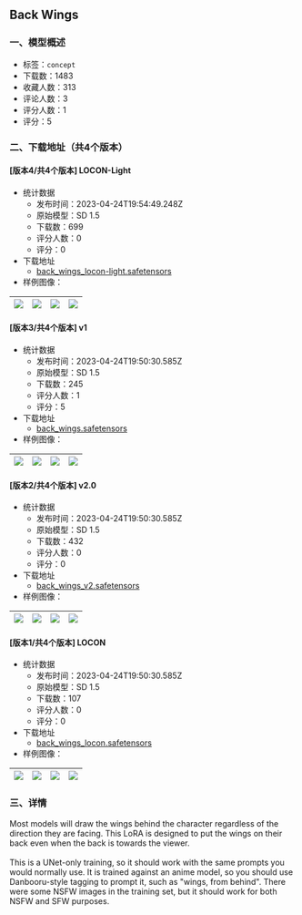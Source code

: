 ## Back Wings
### 一、模型概述

- 标签：`concept`
- 下载数：1483
- 收藏人数：313
- 评论人数：3
- 评分人数：1
- 评分：5

### 二、下载地址（共4个版本）

#### [版本4/共4个版本] LOCON-Light

- 统计数据
  - 发布时间：2023-04-24T19:54:49.248Z
  - 原始模型：SD 1.5
  - 下载数：699
  - 评分人数：0
  - 评分：0
- 下载地址
  - [back_wings_locon-light.safetensors](https://civitai.com/api/download/models/54422)
- 样例图像：

| <img src="https://image.civitai.com/xG1nkqKTMzGDvpLrqFT7WA/5f62ed7d-90bb-4d8e-da2d-3a4fd9952d00/width=450/588629.jpeg" /> | <img src="https://image.civitai.com/xG1nkqKTMzGDvpLrqFT7WA/cb669e0c-817a-4f23-e5d9-7d15342de300/width=450/588626.jpeg" /> | <img src="https://image.civitai.com/xG1nkqKTMzGDvpLrqFT7WA/9e5f01f5-eb8a-439d-b67c-832ce1cdb600/width=450/588624.jpeg" /> | <img src="https://image.civitai.com/xG1nkqKTMzGDvpLrqFT7WA/3ac3abd8-04c4-429c-ad1b-b3f63cdd8900/width=450/588622.jpeg" /> |
| ---- | ---- | ---- | ---- |

#### [版本3/共4个版本] v1

- 统计数据
  - 发布时间：2023-04-24T19:50:30.585Z
  - 原始模型：SD 1.5
  - 下载数：245
  - 评分人数：1
  - 评分：5
- 下载地址
  - [back_wings.safetensors](https://civitai.com/api/download/models/29369)
- 样例图像：

| <img src="https://image.civitai.com/xG1nkqKTMzGDvpLrqFT7WA/e9b581a2-c06b-4672-b310-eaf826793a00/width=450/331944.jpeg" /> | <img src="https://image.civitai.com/xG1nkqKTMzGDvpLrqFT7WA/0cf72f8a-4fd0-4dea-0251-b6c068b17800/width=450/331943.jpeg" /> | <img src="https://image.civitai.com/xG1nkqKTMzGDvpLrqFT7WA/ab86c11e-c41c-47fa-a4ac-42e23b827f00/width=450/331942.jpeg" /> | <img src="https://image.civitai.com/xG1nkqKTMzGDvpLrqFT7WA/654830e7-026c-4a1a-c299-d686614bce00/width=450/331941.jpeg" /> |
| ---- | ---- | ---- | ---- |

#### [版本2/共4个版本] v2.0

- 统计数据
  - 发布时间：2023-04-24T19:50:30.585Z
  - 原始模型：SD 1.5
  - 下载数：432
  - 评分人数：0
  - 评分：0
- 下载地址
  - [back_wings_v2.safetensors](https://civitai.com/api/download/models/41802)
- 样例图像：

| <img src="https://image.civitai.com/xG1nkqKTMzGDvpLrqFT7WA/c26580a8-ab4e-4204-1057-98fd9071bf00/width=450/459796.jpeg" /> | <img src="https://image.civitai.com/xG1nkqKTMzGDvpLrqFT7WA/8f16ac96-9bb4-4f85-2055-b9bf11513000/width=450/459794.jpeg" /> | <img src="https://image.civitai.com/xG1nkqKTMzGDvpLrqFT7WA/0be92bc7-0b8e-4b06-2df4-463e03d77200/width=450/459793.jpeg" /> | <img src="https://image.civitai.com/xG1nkqKTMzGDvpLrqFT7WA/dcb90bd3-ed02-444d-8975-226f3c06e500/width=450/459801.jpeg" /> |
| ---- | ---- | ---- | ---- |

#### [版本1/共4个版本] LOCON

- 统计数据
  - 发布时间：2023-04-24T19:50:30.585Z
  - 原始模型：SD 1.5
  - 下载数：107
  - 评分人数：0
  - 评分：0
- 下载地址
  - [back_wings_locon.safetensors](https://civitai.com/api/download/models/54418)
- 样例图像：

| <img src="https://image.civitai.com/xG1nkqKTMzGDvpLrqFT7WA/469c1496-e525-4d65-9d64-8f544f8a0c00/width=450/588592.jpeg" /> | <img src="https://image.civitai.com/xG1nkqKTMzGDvpLrqFT7WA/141798d4-26fe-4d2f-c728-08ed66867b00/width=450/588594.jpeg" /> | <img src="https://image.civitai.com/xG1nkqKTMzGDvpLrqFT7WA/fe52f9b4-0d73-4f72-c3f7-9bc29f3b5200/width=450/588590.jpeg" /> | <img src="https://image.civitai.com/xG1nkqKTMzGDvpLrqFT7WA/d9fb2806-9083-4518-bfb7-a04424d31100/width=450/588591.jpeg" /> |
| ---- | ---- | ---- | ---- |


### 三、详情
<p>Most models will draw the wings behind the character regardless of the direction they are facing. This LoRA is designed to put the wings on their back even when the back is towards the viewer.<br /><br />This is a UNet-only training, so it should work with the same prompts you would normally use. It is trained against an anime model, so you should use Danbooru-style tagging to prompt it, such as "wings, from behind". There were some NSFW images in the training set, but it should work for both NSFW and SFW purposes.</p>
